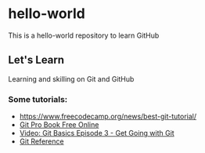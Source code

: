 # hello-world
This is a hello-world repository to learn GitHub

## Let's Learn
Learning and skilling on Git and GitHub

### Some tutorials:
* https://www.freecodecamp.org/news/best-git-tutorial/
* [Git Pro Book Free Online](https://git-scm.com/book/en/v2)
* [Video: Git Basics Episode 3 - Get Going with Git](https://git-scm.com/video/get-going)
* [Git Reference](https://git-scm.com/docs)


